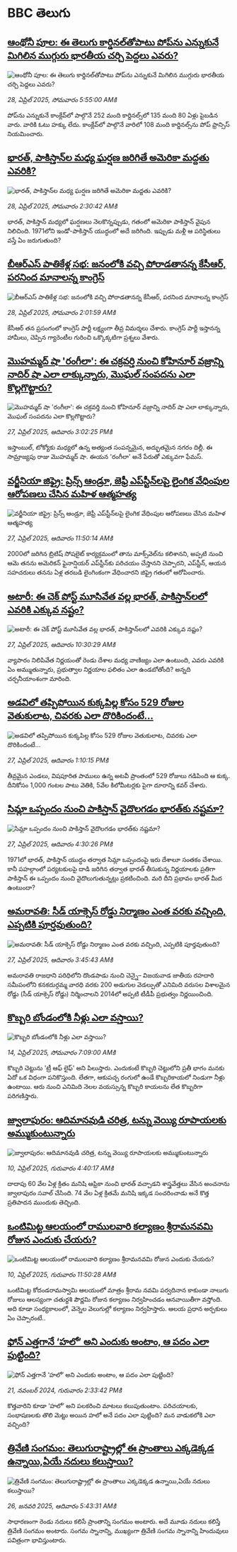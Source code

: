 # BBC తెలుగు## [ఆంథోనీ పూల: ఈ తెలుగు కార్డినల్‌‌తోపాటు పోప్‌ను ఎన్నుకునే  మిగిలిన ముగ్గురు భారతీయ చర్చి పెద్దలు ఎవరు?  ](https://www.bbc.com/telugu/articles/cpvrpwn1mjgo?at_campaign=githubrss)![ఆంథోనీ పూల: ఈ తెలుగు కార్డినల్‌‌తోపాటు పోప్‌ను ఎన్నుకునే  మిగిలిన ముగ్గురు భారతీయ చర్చి పెద్దలు ఎవరు?  ](https://ichef.bbci.co.uk/ace/standard/240/cpsprodpb/98eb/live/2433d5c0-23f2-11f0-bf4f-fff41a75c4a5.jpg)_28, ఏప్రిల్ 2025, సోమవారం 5:55:00 AMకి_పోప్‌ను ఎన్నుకునే కాంక్లేవ్‌లో పాల్గొనే 252 మంది కార్డినల్స్‌లో 135 మంది 80 ఏళ్లు పైబడిన వారు. వారికి ఓటు హక్కు లేదు. కాంక్లేవ్‌లో పాల్గొనే వారిలో 108 మంది కార్డినల్స్‌ను పోప్ ఫ్రాన్సిస్ నియమించారు.## [భారత్, పాకిస్తాన్‌‌ల మధ్య ఘర్షణ జరిగితే అమెరికా మద్దతు ఎవరికి?](https://www.bbc.com/telugu/articles/c20z2v8ymp7o?at_campaign=githubrss)![భారత్, పాకిస్తాన్‌‌ల మధ్య ఘర్షణ జరిగితే అమెరికా మద్దతు ఎవరికి?](https://ichef.bbci.co.uk/ace/standard/240/cpsprodpb/9d1e/live/dab49490-23d1-11f0-8502-f189f1864e6e.jpg)_28, ఏప్రిల్ 2025, సోమవారం 2:30:42 AMకి_భారత్, పాకిస్తాన్ మధ్యలో ఘర్షణలు నెలకొన్నప్పుడు, గతంలో అమెరికా పాకిస్తాన్ వైపున నిలిచింది. 1971లోని ఇండో-పాకిస్తాన్ యుద్ధంలో అదే జరిగింది. ఇప్పుడు మళ్లీ  ఆ పరిస్థితులు వస్తే ఏం జరుగుతుంది?## [బీఆర్ఎస్ పాతికేళ్ల సభ: జనంలోకి వచ్చి  పోరాడతానన్న కేసీఆర్, పరనింద మానాలన్న కాంగ్రెస్  ](https://www.bbc.com/telugu/articles/cde2j73448eo?at_campaign=githubrss)![బీఆర్ఎస్ పాతికేళ్ల సభ: జనంలోకి వచ్చి  పోరాడతానన్న కేసీఆర్, పరనింద మానాలన్న కాంగ్రెస్  ](https://ichef.bbci.co.uk/ace/standard/240/cpsprodpb/a27b/live/dd49d380-23d3-11f0-980e-a5ca3e246266.jpg)_28, ఏప్రిల్ 2025, సోమవారం 2:01:59 AMకి_కేసీఆర్ తన ప్రసంగంలో కాంగ్రెస్ పార్టీ లక్ష్యంగా తీవ్ర విమర్శలు చేశారు. కాంగ్రెస్ పార్టీ ఇస్తానన్న హామీలు, చెప్పిన గ్యారెంటీల గురించి ఒక్కొక్కటిగా ప్రశ్నలు వేశారు.## [మొహమ్మద్ షా 'రంగీలా': ఈ చక్రవర్తి నుంచి కోహినూర్ వజ్రాన్ని నాదిర్ షా ఎలా లాక్కున్నారు, మొఘల్ సంపదను ఎలా కొల్లగొట్టారు?](https://www.bbc.com/telugu/articles/cwy7247qgl5o?at_campaign=githubrss)![మొహమ్మద్ షా 'రంగీలా': ఈ చక్రవర్తి నుంచి కోహినూర్ వజ్రాన్ని నాదిర్ షా ఎలా లాక్కున్నారు, మొఘల్ సంపదను ఎలా కొల్లగొట్టారు?](https://ichef.bbci.co.uk/ace/standard/240/cpsprodpb/1e0c/live/7511d4d0-2364-11f0-9060-674316cb3a1f.jpg)_27, ఏప్రిల్ 2025, ఆదివారం 3:02:25 PMకి_ఇస్తాంబుల్, టోక్యోకు మధ్యలో ఉన్న అత్యంత సంపన్నమైన, అద్భుతమైన నగరం దిల్లీ. ఈ సామ్రాజ్యపు రాజు మొహమ్మద్ షా. ఈయన 'రంగీలా' అనే పేరుతో ఎక్కువగా ఫేమస్.## [వర్జీనియా జిఫ్రై: ప్రిన్స్ ఆండ్రూ, జెఫ్రీ ఎ‌ప్‌స్టీన్‌లపై లైంగిక వేధింపుల ఆరోపణలు చేసిన మహిళ ఆత్మహత్య](https://www.bbc.com/telugu/articles/cwyn2wg5l49o?at_campaign=githubrss)![వర్జీనియా జిఫ్రై: ప్రిన్స్ ఆండ్రూ, జెఫ్రీ ఎ‌ప్‌స్టీన్‌లపై లైంగిక వేధింపుల ఆరోపణలు చేసిన మహిళ ఆత్మహత్య](https://ichef.bbci.co.uk/ace/standard/240/cpsprodpb/b30e/live/465ca5f0-228f-11f0-9060-674316cb3a1f.jpg)_27, ఏప్రిల్ 2025, ఆదివారం 11:50:14 AMకి_2000లో జరిగిన బ్రిటిష్ సోషలైట్ కార్యక్రమంలో తాను మాక్స్‌వెల్‌ను కలిశానని, అప్పటి నుంచి ఆమె తనను అమెరికన్ ఫైనాన్షియర్ ఎప్‌స్టీన్‌కు పరిచయం చేస్తానని చెప్పారని, ఎప్‌స్టీన్, ఆయన సహచరులు తనను ఏళ్ల తరబడి లైంగింకంగా వేధించారని జిఫ్రై గతంలో ఆరోపించారు.## [అటారీ: ఈ చెక్ పోస్ట్ మూసివేత వల్ల భారత్, పాకిస్తాన్‌‌లలో ఎవరికి ఎక్కువ నష్టం?](https://www.bbc.com/telugu/articles/cx20142gmnmo?at_campaign=githubrss)![అటారీ: ఈ చెక్ పోస్ట్ మూసివేత వల్ల భారత్, పాకిస్తాన్‌‌లలో ఎవరికి ఎక్కువ నష్టం?](https://ichef.bbci.co.uk/ace/standard/240/cpsprodpb/8f40/live/5b0ea7f0-2348-11f0-ae99-03809540dbba.jpg)_27, ఏప్రిల్ 2025, ఆదివారం 10:30:29 AMకి_వ్యాపారం నిలిపివేత నిర్ణయంతో రెండు దేశాల మధ్య వాణిజ్యం ఎలా ఉంటుంది, ఎవరు ఎవరికి ఏం అమ్ముతున్నారు, ప్రభుత్వాల నిర్ణయాల ఫలితం ఎలా ఉండబోతోంది? అన్నది చర్చనీయాంశంగా మారింది.## [అడవిలో తప్పిపోయిన కుక్కపిల్ల కోసం 529 రోజుల వెతుకులాట, చివరకు ఎలా దొరికిందంటే...](https://www.bbc.com/telugu/articles/c62gd1qper1o?at_campaign=githubrss)![అడవిలో తప్పిపోయిన కుక్కపిల్ల కోసం 529 రోజుల వెతుకులాట, చివరకు ఎలా దొరికిందంటే...](https://ichef.bbci.co.uk/ace/standard/240/cpsprodpb/fd44/live/ef01bf20-236a-11f0-8c2e-77498b1ce297.jpg)_27, ఏప్రిల్ 2025, ఆదివారం 1:10:15 PMకి_తీవ్రమైన ఎండలు, విషపూరిత పాములు ఉన్న అటవీ ప్రాంతంలో 529 రోజులు గడిపింది ఆ కుక్క. దీనికోసం 1,000 గంటల పాటు వెతికి, 5వేల కిలోమీటర్లకు పైగా దూరాన్ని కవర్ చేశారు.## [సిమ్లా ఒప్పందం నుంచి పాకిస్తాన్ వైదొలగడం భారత్‌కు నష్టమా?](https://www.bbc.com/telugu/articles/c0l02d0rpdeo?at_campaign=githubrss)![సిమ్లా ఒప్పందం నుంచి పాకిస్తాన్ వైదొలగడం భారత్‌కు నష్టమా?](https://ichef.bbci.co.uk/ace/standard/240/cpsprodpb/849e/live/4ccaae30-2381-11f0-9c65-a5c3dc449bf3.jpg)_27, ఏప్రిల్ 2025, ఆదివారం 4:30:26 PMకి_1971లో భారత్, పాకిస్తాన్ యుద్ధం తర్వాత సిమ్లా ఒప్పందంపై ఇరు దేశాలూ సంతకం చేశాయి. కానీ పహల్గాంలో పర్యటకులపై దాడి జరిగిన తర్వాత భారత్ తీసుకున్న నిర్ణయాలకు ప్రతిగా పాకిస్తాన్ ఈ ఒప్పందం నుంచి వైదొలుగుతున్నట్లు ప్రకటించింది. మరి దీని ప్రభావం భారత్ మీద ఉంటుందా?## [అమరావతి: సీడ్‌ యాక్సెస్‌ రోడ్డు నిర్మాణం ఎంత వరకు వచ్చింది, ఎప్పటికి పూర్తవుతుంది?](https://www.bbc.com/telugu/articles/c86jd5v2pp4o?at_campaign=githubrss)![అమరావతి: సీడ్‌ యాక్సెస్‌ రోడ్డు నిర్మాణం ఎంత వరకు వచ్చింది, ఎప్పటికి పూర్తవుతుంది?](https://ichef.bbci.co.uk/ace/standard/240/cpsprodpb/3939/live/184c2390-230f-11f0-b6de-111f37df4548.jpg)_27, ఏప్రిల్ 2025, ఆదివారం 3:45:43 AMకి_అమరావతి రాజధాని పరిధిలోని దొండపాడు నుంచి చెన్నై– విజయవాడ జాతీయ రహదారి సమీపంలోని కనకదుర్గమ్మ వారధి వరకు 200 అడుగుల వెడల్పుతో  ఎనిమిది వరుసల విశాలమైన రోడ్డు (సీడ్‌ యాక్సెస్‌ రోడ్డు) నిర్మించాలని 2014లో అప్పటి టీడీపీ ప్రభుత్వం నిర్ణయించింది.## [కొబ్బరి బోండంలోకి నీళ్లు ఎలా వస్తాయి?](https://www.bbc.com/telugu/articles/czjn4mzxxy8o?at_campaign=githubrss)![కొబ్బరి బోండంలోకి నీళ్లు ఎలా వస్తాయి?](https://ichef.bbci.co.uk/ace/standard/240/cpsprodpb/46c5/live/684a55e0-18fd-11f0-8b11-7756b7b808cc.jpg)_14, ఏప్రిల్ 2025, సోమవారం 7:09:00 AMకి_కొబ్బరి చెట్టును 'ట్రీ ఆఫ్ లైఫ్' అని పిలుస్తారు. ఎందుకంటే కొబ్బరి చెట్టులోని ప్రతీ భాగం మనకు ఏదో ఒక విధంగా పనికొస్తుంది. లేతగా, ఆకుపచ్చ రంగులో ఉండే కొబ్బరికాయలో నిండుగా నీళ్లు ఉంటాయి. ఆరు నుంచి ఎనిమిది నెలల వయస్సున్న కొబ్బరి కాయలను లేత కొబ్బరిగా పరిగణిస్తారు.## [జ్వాలాపురం: ఆదిమానవుడి చరిత్ర, టన్ను వెయ్యి రూపాయలకు అమ్ముకుంటున్నారు ](https://www.bbc.com/telugu/articles/creqqnwdd5qo?at_campaign=githubrss)![జ్వాలాపురం: ఆదిమానవుడి చరిత్ర, టన్ను వెయ్యి రూపాయలకు అమ్ముకుంటున్నారు ](https://ichef.bbci.co.uk/ace/standard/240/cpsprodpb/765e/live/b472e2d0-15b4-11f0-842b-a7355694993d.jpg)_10, ఏప్రిల్ 2025, గురువారం 4:40:17 AMకి_దాదాపు 60 వేల ఏళ్ల క్రితం మనిషి ఆఫ్రికా నుంచి భారత్ వచ్చాడని శాస్త్రవేత్తలు వేసిన అంచనాను జ్వాలాపురం సవాల్ చేసింది. 74 వేల ఏళ్ల క్రితమే మనిషి ఇక్కడ సంచరించాడు అనే కొత్త ప్రతిపాదన ముందుకు తెచ్చింది.## [ఒంటిమిట్ట ఆలయంలో రాములవారి కల్యాణం శ్రీరామనవమి రోజున ఎందుకు చేయరు?](https://www.bbc.com/telugu/articles/ce822j5e465o?at_campaign=githubrss)![ఒంటిమిట్ట ఆలయంలో రాములవారి కల్యాణం శ్రీరామనవమి రోజున ఎందుకు చేయరు?](https://ichef.bbci.co.uk/ace/standard/240/cpsprodpb/fed5/live/25534d40-1601-11f0-b58a-6113af226972.jpg)_10, ఏప్రిల్ 2025, గురువారం 11:50:28 AMకి_ఒంటిమిట్ట కోదండరామస్వామి ఆలయంలో మాత్రం శ్రీరామ నవమి పర్వదినాన కాకుండా నాలుగు రోజులు ఆలస్యంగా చతుర్దశి పౌర్ణమి రోజున కల్యాణం నిర్వహించడం ఆనవాయితీగా వస్తోంది. అది కూడా సంధ్యకాలంలో, వెన్నెల వెలుగుల్లో కల్యాణం నిర్వహిస్తారు. ఆలయ ప్రధాన అర్చకులు ఏం చెప్పారంటే..## [ఫోన్ ఎత్తగానే ‘హలో’ అని ఎందుకు అంటాం, ఆ పదం ఎలా పుట్టింది?](https://www.bbc.com/telugu/articles/cgj7x7gdjq4o?at_campaign=githubrss)![ఫోన్ ఎత్తగానే ‘హలో’ అని ఎందుకు అంటాం, ఆ పదం ఎలా పుట్టింది?](https://ichef.bbci.co.uk/ace/standard/240/cpsprodpb/0618/live/7a20ebb0-a807-11ef-b21e-5359bd56d02f.jpg)_21, నవంబర్ 2024, గురువారం 2:33:42 PMకి_కొత్తవారిని కూడా ‘హలో’ అని పలకరించి మాటలు కలుపుతుంటాం.  పరిచయాలకు, సంభాషణలకు తొలి మెట్టు అయిన హలో అనే పదం ఎలా పుట్టింది? మన వాడుకలోకి ఎలా వచ్చింది?## [త్రివేణి సంగమం: తెలుగురాష్ట్రాల్లో ఈ ప్రాంతాలు ఎక్కడెక్కడ ఉన్నాయి,ఏయే నదులు కలుస్తాయి? ](https://www.bbc.com/telugu/articles/cz7elrr17jeo?at_campaign=githubrss)![త్రివేణి సంగమం: తెలుగురాష్ట్రాల్లో ఈ ప్రాంతాలు ఎక్కడెక్కడ ఉన్నాయి,ఏయే నదులు కలుస్తాయి? ](https://ichef.bbci.co.uk/ace/standard/240/cpsprodpb/9dad/live/7f50e780-da42-11ef-a37f-eba91255dc3d.jpg)_26, జనవరి 2025, ఆదివారం 5:43:31 AMకి_సాధారణంగా రెండు నదులు కలిసే ప్రాంతాన్ని సంగమం అంటారు. అదే మూడు నదులు కలిస్తే త్రివేణి సంగమం అంటారు. సంగమ స్నానాన్ని, ముఖ్యంగా త్రివేణి సంగమ స్నానాన్ని హిందువులు పవిత్రంగా భావిస్తుంటారు.